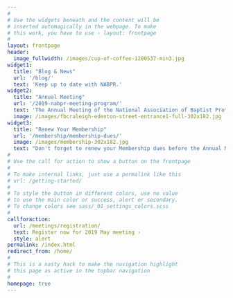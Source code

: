 ```yaml
---
#
# Use the widgets beneath and the content will be
# inserted automagically in the webpage. To make
# this work, you have to use › layout: frontpage
#
layout: frontpage
header:
  image_fullwidth: /images/cup-of-coffee-1280537-min3.jpg
widget1:
  title: "Blog & News"
  url: '/blog/'
  text: 'Keep up to date with NABPR.'
widget2:
  title: "Annual Meeting"
  url: '/2019-nabpr-meeting-program/'
  text: 'The Annual Meeting of the National Association of Baptist Professors of Religion will take place from May 20-22, 2019 at the First Baptist Church of Raleigh, NC.'
  image: /images/fbcraleigh-edenton-street-entrance1-full-302x182.jpg
widget3:
  title: "Renew Your Membership"
  url: '/membership/membership-dues/'
  image: /images/membership-302x182.jpg
  text: "Don't forget to renew your Membership dues before the Annual Meeting."
#
# Use the call for action to show a button on the frontpage
#
# To make internal links, just use a permalink like this
# url: /getting-started/
#
# To style the button in different colors, use no value
# to use the main color or success, alert or secondary.
# To change colors see sass/_01_settings_colors.scss
#
callforaction:
  url: /meetings/registration/
  text: Register now for 2019 May meeting ›
  style: alert
permalink: /index.html
redirect_from: /home/
#
# This is a nasty hack to make the navigation highlight
# this page as active in the topbar navigation
#
homepage: true
---
```

